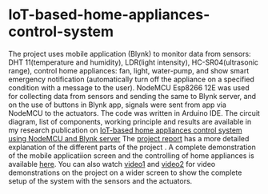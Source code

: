# IoT-based-home-appliances-control-system
 The project uses mobile application (Blynk) to monitor data from sensors: DHT 11(temperature and humidity), LDR(light intensity), HC-SR04(ultrasonic range), control home appliances: fan, light, water-pump, and show smart emergency notification (automatically turn off the appliance on a specified condition with a message to the user). NodeMCU Esp8266 12E was used for collecting data from sensors and sending the same to Blynk server, and on the use of buttons in Blynk app, signals were sent from app via NodeMCU to the actuators. The code was written in Arduino IDE.
The circuit diagram, list of components, working principle and results are available in my research publication on [IoT-based home appliances control system using NodeMCU and Blynk server](https://iarjset.com/wp-content/uploads/2018/06/IARJSET-3.pdf)
The [project report](https://github.com/RudrenduMahindar/IoT-based-home-appliances-control-system/blob/master/home%20automation%20report1.pdf) 
has a more detailed explanation of the different parts of the project . A complete demonstration of the mobile applicatiion screen and the controlling of home appliances is available [here](https://www.youtube.com/watch?v=DvJrn65j6ko&list=LL3kaQXxf0x6IwPUPmq_CH6g&index=2&t=51s). You can also watch [video1](https://youtu.be/OtwAG_-bGk0) and [video2](https://youtu.be/sKEfZxkykHY) for video demonstrations on the project on a wider screen to show the complete setup of the system with the sensors and the actuators.
